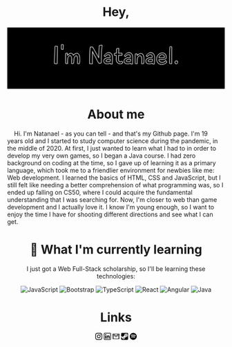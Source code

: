<div align=center>
  
# Hey,
![banner](banner-all-black.jpg)
  
</div>

<div align=center>
  
# About me
  
</div>  

&nbsp;&nbsp;&nbsp;&nbsp;Hi. I'm Natanael - as you can tell - and that's my Github page. I'm 19 years old and I started to study computer science during the pandemic, in the middle of 2020. At first, I just wanted to learn what I had to in order to develop my very own games, so I began a Java course. I had zero background on coding at the time, so I gave up of learning it as a primary language, which took me to a friendlier environment for newbies like me: Web development. I learned the basics of HTML, CSS and JavaScript, but I still felt like needing a better comprehension of what programming was, so I ended up falling on CS50, where I could acquire the fundamental understanding that I was searching for. Now, I'm closer to web than game development and I actually love it. I know I'm young enough, so I want to enjoy the time I have for shooting different directions and see what I can get.

<div align=center>
  
# 🌱 What I'm currently learning
I just got a Web Full-Stack scholarship, so I'll be learning these technologies:
  
<img src="https://cdn.jsdelivr.net/gh/devicons/devicon/icons/javascript/javascript-original.svg" alt="JavaScript" width="50"/>  
<img src="https://cdn.jsdelivr.net/gh/devicons/devicon/icons/bootstrap/bootstrap-plain.svg" alt="Bootstrap" width="50"/>  
<img src="https://cdn.jsdelivr.net/gh/devicons/devicon/icons/typescript/typescript-original.svg" alt="TypeScript" width="50"/>  
<img src="https://cdn.jsdelivr.net/gh/devicons/devicon/icons/react/react-original.svg" alt="React" width="50"/> 
<img src="https://cdn.jsdelivr.net/gh/devicons/devicon/icons/angularjs/angularjs-plain.svg" alt="Angular" width="50"/>  
<img src="https://cdn.jsdelivr.net/gh/devicons/devicon/icons/java/java-original.svg" alt="Java" width="50"/>

</div>

<div align=center>
  
# Links
  
<a href="instagram.com/natasnael_"><img src="instagram.png" alt="instagram" width="16"></a>
<a href="linkedin.com/in/natanael-alves-gabriel"><img src="linkedin.png" alt="linkedin" width="16"></a>
<a href="mailto:natasnael2002@gmail.com"><img src="gmail.png" alt="Gmail" width="16"></a>
<a href="https://steamcommunity.com/profiles/76561199015106424"><img src="steam-logo.png" alt="steam" width="16"></a>
<a href="https://open.spotify.com/user/31o3uaqnssc5rzcumqyupbzdt7ka?si=2147032b47294db6"><img src="spotify.png" alt="spotify" width="16"></a>
  
</div>
<!--
**TheNatas/TheNatas** is a ✨ _special_ ✨ repository because its `README.md` (this file) appears on your GitHub profile.

Here are some ideas to get you started:

- 🔭 I’m currently working on ...
- 🌱 I’m currently learning ...
- 👯 I’m looking to collaborate on ...
- 🤔 I’m looking for help with ...
- 💬 Ask me about ...
- 📫 How to reach me: ...
- 😄 Pronouns: ...
- ⚡ Fun fact: ...
-->

